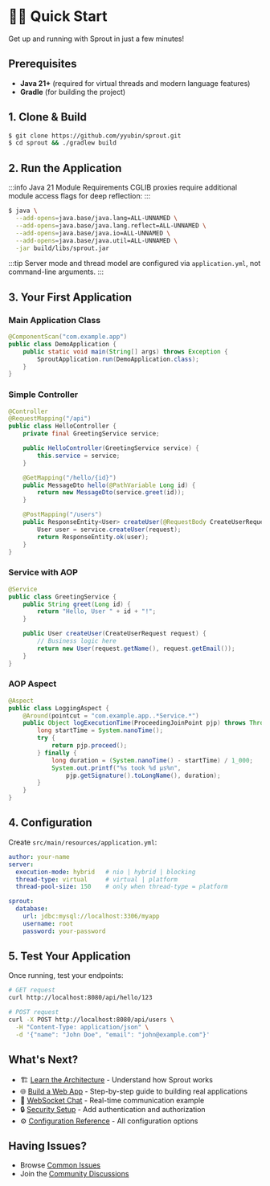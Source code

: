 # 🏃‍♂️ Quick Start

Get up and running with Sprout in just a few minutes!

## Prerequisites

- **Java 21+** (required for virtual threads and modern language features)
- **Gradle** (for building the project)

## 1. Clone & Build

```bash
$ git clone https://github.com/yyubin/sprout.git
$ cd sprout && ./gradlew build
```

## 2. Run the Application

:::info Java 21 Module Requirements
CGLIB proxies require additional module access flags for deep reflection:
:::

```bash
$ java \
  --add-opens=java.base/java.lang=ALL-UNNAMED \
  --add-opens=java.base/java.lang.reflect=ALL-UNNAMED \
  --add-opens=java.base/java.io=ALL-UNNAMED \
  --add-opens=java.base/java.util=ALL-UNNAMED \
  -jar build/libs/sprout.jar
```

:::tip
Server mode and thread model are configured via `application.yml`, not command-line arguments.
:::

## 3. Your First Application

### Main Application Class

```java
@ComponentScan("com.example.app")
public class DemoApplication {
    public static void main(String[] args) throws Exception {
        SproutApplication.run(DemoApplication.class);
    }
}
```

### Simple Controller

```java
@Controller
@RequestMapping("/api")
public class HelloController {
    private final GreetingService service;

    public HelloController(GreetingService service) {
        this.service = service;
    }

    @GetMapping("/hello/{id}")
    public MessageDto hello(@PathVariable Long id) {
        return new MessageDto(service.greet(id));
    }

    @PostMapping("/users")
    public ResponseEntity<User> createUser(@RequestBody CreateUserRequest request) {
        User user = service.createUser(request);
        return ResponseEntity.ok(user);
    }
}
```

### Service with AOP

```java
@Service
public class GreetingService {
    public String greet(Long id) {
        return "Hello, User " + id + "!";
    }

    public User createUser(CreateUserRequest request) {
        // Business logic here
        return new User(request.getName(), request.getEmail());
    }
}
```

### AOP Aspect

```java
@Aspect
public class LoggingAspect {
    @Around(pointcut = "com.example.app..*Service.*")
    public Object logExecutionTime(ProceedingJoinPoint pjp) throws Throwable {
        long startTime = System.nanoTime();
        try {
            return pjp.proceed();
        } finally {
            long duration = (System.nanoTime() - startTime) / 1_000;
            System.out.printf("%s took %d µs%n",
                pjp.getSignature().toLongName(), duration);
        }
    }
}
```

## 4. Configuration

Create `src/main/resources/application.yml`:

```yaml
author: your-name
server:
  execution-mode: hybrid   # nio | hybrid | blocking
  thread-type: virtual     # virtual | platform
  thread-pool-size: 150    # only when thread-type = platform

sprout:
  database:
    url: jdbc:mysql://localhost:3306/myapp
    username: root
    password: your-password
```

## 5. Test Your Application

Once running, test your endpoints:

```bash
# GET request
curl http://localhost:8080/api/hello/123

# POST request
curl -X POST http://localhost:8080/api/users \
  -H "Content-Type: application/json" \
  -d '{"name": "John Doe", "email": "john@example.com"}'
```

## What's Next?

- 🏗️ [Learn the Architecture](../architecture/ioc-container) - Understand how Sprout works
- 🌐 [Build a Web App](../guides/building-web-app) - Step-by-step guide to building real applications
- 🔌 [WebSocket Chat](../guides/websocket-chat) - Real-time communication example
- 🔒 [Security Setup](../guides/security-setup) - Add authentication and authorization
- ⚙️ [Configuration Reference](../reference/configuration) - All configuration options

## Having Issues?

- Browse [Common Issues](https://github.com/yyubin/sprout/issues)
- Join the [Community Discussions](https://github.com/yyubin/sprout/discussions)